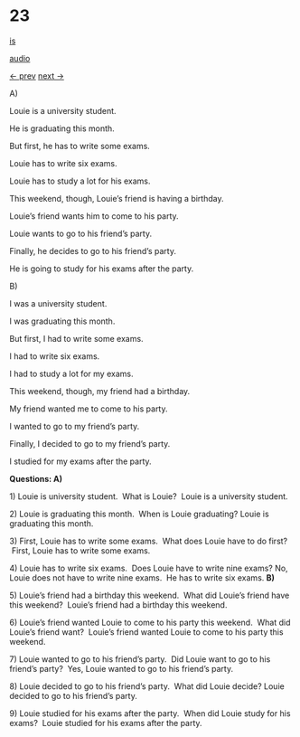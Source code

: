 # 23

[is](../is/story_23.md)

[audio](../audio/story_23.mp3)

[← prev](../en/story_22.md)
[next →](../en/story_24.md)

A\)

Louie is a university student.

He is graduating this month.

But first, he has to write some exams.

Louie has to write six exams.

Louie has to study a lot for his exams.

This weekend, though, Louie’s friend is having a birthday.

Louie’s friend wants him to come to his party.

Louie wants to go to his friend’s party.

Finally, he decides to go to his friend’s party.

He is going to study for his exams after the party.

B\)

I was a university student.

I was graduating this month.

But first, I had to write some exams.

I had to write six exams.

I had to study a lot for my exams.

This weekend, though, my friend had a birthday.

My friend wanted me to come to his party.

I wanted to go to my friend’s party.

Finally, I decided to go to my friend’s party.

I studied for my exams after the party.

**Questions:
A)**

1\) Louie is university student.  What is Louie?  Louie is a university
student.

2\) Louie is graduating this month.  When is Louie graduating? Louie is
graduating this month.

3\) First, Louie has to write some exams.  What does Louie have to do
first?  First, Louie has to write some exams.

4\) Louie has to write six exams.  Does Louie have to write nine exams?
No, Louie does not have to write nine exams.  He has to write six
exams.
**B)**

5\) Louie’s friend had a birthday this weekend.  What did Louie’s friend
have this weekend?  Louie’s friend had a birthday this weekend.

6\) Louie’s friend wanted Louie to come to his party this weekend.  What
did Louie’s friend want?  Louie’s friend wanted Louie to come to his
party this weekend.

7\) Louie wanted to go to his friend’s party.  Did Louie want to go to
his friend’s party?  Yes, Louie wanted to go to his friend’s party.

8\) Louie decided to go to his friend’s party.  What did Louie decide?
Louie decided to go to his friend’s party.

9\) Louie studied for his exams after the party.  When did Louie study
for his exams?  Louie studied for his exams after the party.
